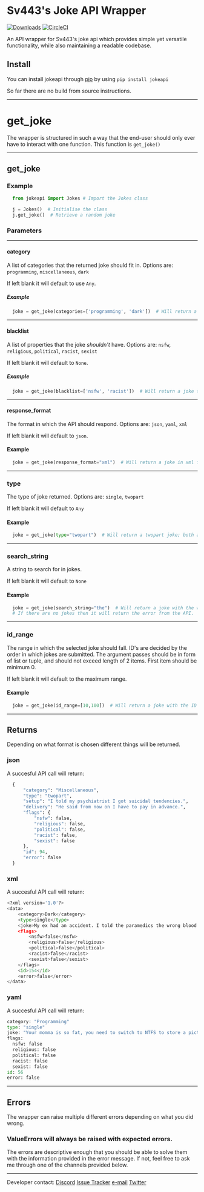 # Sv443's Joke API Wrapper

[![Downloads](https://pepy.tech/badge/jokeapi)](https://pepy.tech/downloads/jokeapi)
[![CircleCI](https://circleci.com/gh/thenamesweretakenalready/Sv443s-JokeAPI-Python-Wrapper.svg?style=svg)](https://circleci.com/gh/thenamesweretakenalready/Sv443s-JokeAPI-Python-Wrapper)

An API wrapper for Sv443's joke api which provides simple yet versatile functionality,
while also maintaining a readable codebase.

## Install

You can install jokeapi through [pip](https://pypi.org/project/pip/) by using `pip install jokeapi`

So far there are no build from source instructions.

---

# get_joke

The wrapper is structured in such a way that the end-user should only ever have to
interact with one function. This function is `get_joke()`

---

## get_joke

### Example

```python
  from jokeapi import Jokes # Import the Jokes class

  j = Jokes()  # Initialise the class
  j.get_joke()  # Retrieve a random joke
```

### Parameters

---

#### category

A list of categories that the returned joke should fit in.
Options are:
`programming`,
`miscellaneous`,
`dark`

If left blank it will default to use `Any`.

##### Example

```python
  joke = get_joke(categories=['programming', 'dark'])  # Will return a joke that fits in either the programming or dark category.
```

---

#### blacklist

A list of properties that the joke *shouldn't* have.
Options are:
`nsfw`,
`religious`,
`political`,
`racist`,
`sexist`

If left blank it will default to `None`.

##### Example

```python
  joke = get_joke(blacklist=['nsfw', 'racist'])  # Will return a joke that does not have either the flag "nsfw" or "racist".
```

---

#### response_format

The format in which the API should respond.
Options are:
`json`,
`yaml`,
`xml`

If left blank it will default to `json`.

#### Example

```python
  joke = get_joke(response_format="xml")  # Will return a joke in xml format.
```

---

### type

The type of joke returned.
Options are:
`single`,
`twopart`

If left blank it will default to `Any`

#### Example

```python
  joke = get_joke(type="twopart")  # Will return a twopart joke; both a setup and a delivery.
```

---

### search_string

A string to search for in jokes.

If left blank it will default to `None`

#### Example

```python
  joke = get_joke(search_string="the")  # Will return a joke with the word "the" in it.
  # If there are no jokes then it will return the error from the API.
```

---

### id_range

The range in which the selected joke should fall. ID's are decided by the order in which jokes are submitted.
The argument passes should be in form of list or tuple, and should not exceed length of 2 items. First item
should be minimum 0.

If left blank it will default to the maximum range.


#### Example

```python
  joke = get_joke(id_range=[10,100])  # Will return a joke with the ID between 10 and 100
```

---

## Returns

Depending on what format is chosen different things will be returned.


### json

A succesful API call will return:

```python
  {
      "category": "Miscellaneous",
      "type": "twopart",
      "setup": "I told my psychiatrist I got suicidal tendencies.",
      "delivery": "He said from now on I have to pay in advance.",
      "flags": {
          "nsfw": false,
          "religious": false,
          "political": false,
          "racist": false,
          "sexist": false
      },
      "id": 94,
      "error": false
  }
```


### xml

A succesful API call will return:

```python
<?xml version='1.0'?>
<data>
    <category>Dark</category>
    <type>single</type>
    <joke>My ex had an accident. I told the paramedics the wrong blood type for her. She'll finally experience what rejection is really like.</joke>
    <flags>
        <nsfw>false</nsfw>
        <religious>false</religious>
        <political>false</political>
        <racist>false</racist>
        <sexist>false</sexist>
    </flags>
    <id>154</id>
    <error>false</error>
</data>
```


### yaml

A succesful API call will return:

```python
category: "Programming"
type: "single"
joke: "Your momma is so fat, you need to switch to NTFS to store a picture of her."
flags:
  nsfw: false
  religious: false
  political: false
  racist: false
  sexist: false
id: 56
error: false
```

---

## Errors

The wrapper can raise multiple different errors depending on what you did wrong.

### ValueErrors will always be raised with expected errors.

The errors are descriptive enough that you should be able to solve them with the information provided in the error message.
If not, feel free to ask me through one of the channels provided below.

---

Developer contact:
[Discord](https://discord.gg/mB989eP)
[Issue Tracker](https://github.com/thenamesweretakenalready/Sv443s-JokeAPI-Python-Wrapper/issues)
[e-mail](mailto:leet_haker@cyber-wizard.com)
[Twitter](https://twitter.com/HakkerLeet)

